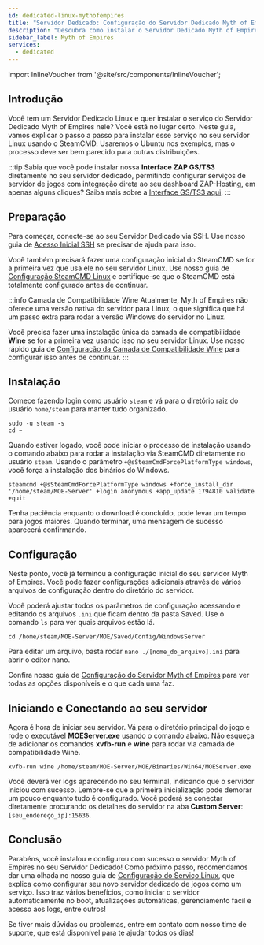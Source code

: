 ```yaml
---
id: dedicated-linux-mythofempires
title: "Servidor Dedicado: Configuração do Servidor Dedicado Myth of Empires no Linux"
description: "Descubra como instalar o Servidor Dedicado Myth of Empires no Linux e otimizar seu setup de aluguel de servidores → Saiba mais agora"
sidebar_label: Myth of Empires
services:
  - dedicated
---
```


import InlineVoucher from '@site/src/components/InlineVoucher';

## Introdução
Você tem um Servidor Dedicado Linux e quer instalar o serviço do Servidor Dedicado Myth of Empires nele? Você está no lugar certo. Neste guia, vamos explicar o passo a passo para instalar esse serviço no seu servidor Linux usando o SteamCMD. Usaremos o Ubuntu nos exemplos, mas o processo deve ser bem parecido para outras distribuições.

:::tip
Sabia que você pode instalar nossa **Interface ZAP GS/TS3** diretamente no seu servidor dedicado, permitindo configurar serviços de servidor de jogos com integração direta ao seu dashboard ZAP-Hosting, em apenas alguns cliques? Saiba mais sobre a [Interface GS/TS3 aqui](dedicated-linux-gs-interface.md).
:::

<InlineVoucher />

## Preparação

Para começar, conecte-se ao seu Servidor Dedicado via SSH. Use nosso guia de [Acesso Inicial SSH](dedicated-linux-ssh.md) se precisar de ajuda para isso.

Você também precisará fazer uma configuração inicial do SteamCMD se for a primeira vez que usa ele no seu servidor Linux. Use nosso guia de [Configuração SteamCMD Linux](dedicated-linux-steamcmd.md) e certifique-se que o SteamCMD está totalmente configurado antes de continuar.

:::info Camada de Compatibilidade Wine
Atualmente, Myth of Empires não oferece uma versão nativa do servidor para Linux, o que significa que há um passo extra para rodar a versão Windows do servidor no Linux.

Você precisa fazer uma instalação única da camada de compatibilidade **Wine** se for a primeira vez usando isso no seu servidor Linux. Use nosso rápido guia de [Configuração da Camada de Compatibilidade Wine](dedicated-linux-wine.md) para configurar isso antes de continuar.
:::

## Instalação

Comece fazendo login como usuário `steam` e vá para o diretório raiz do usuário `home/steam` para manter tudo organizado.
```
sudo -u steam -s
cd ~
```

Quando estiver logado, você pode iniciar o processo de instalação usando o comando abaixo para rodar a instalação via SteamCMD diretamente no usuário `steam`. Usando o parâmetro `+@sSteamCmdForcePlatformType windows`, você força a instalação dos binários do Windows.
```
steamcmd +@sSteamCmdForcePlatformType windows +force_install_dir '/home/steam/MOE-Server' +login anonymous +app_update 1794810 validate +quit
```

Tenha paciência enquanto o download é concluído, pode levar um tempo para jogos maiores. Quando terminar, uma mensagem de sucesso aparecerá confirmando.

## Configuração

Neste ponto, você já terminou a configuração inicial do seu servidor Myth of Empires. Você pode fazer configurações adicionais através de vários arquivos de configuração dentro do diretório do servidor.

Você poderá ajustar todos os parâmetros de configuração acessando e editando os arquivos `.ini` que ficam dentro da pasta Saved. Use o comando `ls` para ver quais arquivos estão lá.
```
cd /home/steam/MOE-Server/MOE/Saved/Config/WindowsServer
```

Para editar um arquivo, basta rodar `nano ./[nome_do_arquivo].ini` para abrir o editor nano.

Confira nosso guia de [Configuração do Servidor Myth of Empires](moe-configuration.md) para ver todas as opções disponíveis e o que cada uma faz.

## Iniciando e Conectando ao seu servidor

Agora é hora de iniciar seu servidor. Vá para o diretório principal do jogo e rode o executável **MOEServer.exe** usando o comando abaixo. Não esqueça de adicionar os comandos **xvfb-run** e **wine** para rodar via camada de compatibilidade Wine.
```
xvfb-run wine /home/steam/MOE-Server/MOE/Binaries/Win64/MOEServer.exe
```

Você deverá ver logs aparecendo no seu terminal, indicando que o servidor iniciou com sucesso. Lembre-se que a primeira inicialização pode demorar um pouco enquanto tudo é configurado. Você poderá se conectar diretamente procurando os detalhes do servidor na aba **Custom Server**: `[seu_endereço_ip]:15636`.

## Conclusão

Parabéns, você instalou e configurou com sucesso o servidor Myth of Empires no seu Servidor Dedicado! Como próximo passo, recomendamos dar uma olhada no nosso guia de [Configuração do Serviço Linux](dedicated-linux-create-gameservice.md), que explica como configurar seu novo servidor dedicado de jogos como um serviço. Isso traz vários benefícios, como iniciar o servidor automaticamente no boot, atualizações automáticas, gerenciamento fácil e acesso aos logs, entre outros!

Se tiver mais dúvidas ou problemas, entre em contato com nosso time de suporte, que está disponível para te ajudar todos os dias!

<InlineVoucher />